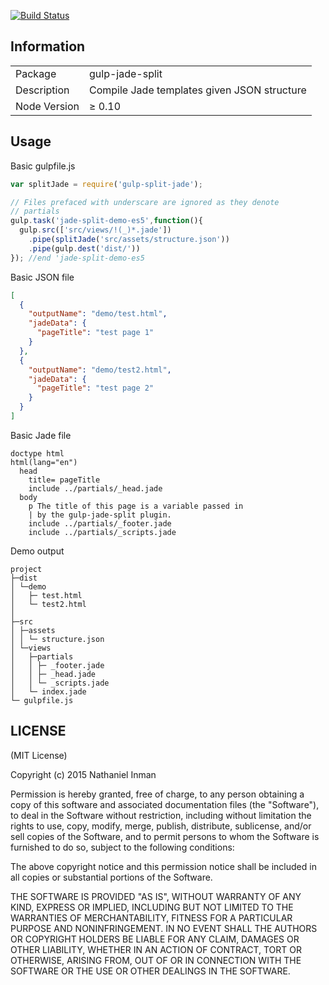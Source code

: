[![Build Status](https://travis-ci.org/NathanielInman/gulp-jade-split.png?branch=master)](https://travis-ci.org/NathanielInman/gulp-jade-split)

## Information

<table>
<tr>
<td>Package</td><td>gulp-jade-split</td>
</tr>
<tr>
<td>Description</td>
<td>Compile Jade templates given JSON structure</td>
</tr>
<tr>
<td>Node Version</td>
<td>≥ 0.10</td>
</tr>
</table>

## Usage

Basic gulpfile.js
```javascript
var splitJade = require('gulp-split-jade');

// Files prefaced with underscare are ignored as they denote
// partials
gulp.task('jade-split-demo-es5',function(){
  gulp.src(['src/views/!(_)*.jade'])
    .pipe(splitJade('src/assets/structure.json'))
    .pipe(gulp.dest('dist/'))
}); //end 'jade-split-demo-es5
```

Basic JSON file
```json
[
  {
    "outputName": "demo/test.html",
    "jadeData": {
      "pageTitle": "test page 1"
    }
  },
  {
    "outputName": "demo/test2.html",
    "jadeData": {
      "pageTitle": "test page 2"
    }
  }
]
```

Basic Jade file
```jade
doctype html
html(lang="en")
  head
    title= pageTitle
    include ../partials/_head.jade
  body
    p The title of this page is a variable passed in
    | by the gulp-jade-split plugin.
    include ../partials/_footer.jade
    include ../partials/_scripts.jade
```

Demo output
```
project
├─dist
│ └─demo
│   ├─ test.html
│   └─ test2.html
│
├─src
│ ├─assets
│ │ └─ structure.json
│ └─views
│   ├─partials
│   │ ├─ _footer.jade
│   │ ├─ _head.jade
│   │ └─ _scripts.jade
│   └─ index.jade
└─ gulpfile.js
```
## LICENSE

(MIT License)

Copyright (c) 2015 Nathaniel Inman

Permission is hereby granted, free of charge, to any person obtaining
a copy of this software and associated documentation files (the
"Software"), to deal in the Software without restriction, including
without limitation the rights to use, copy, modify, merge, publish,
distribute, sublicense, and/or sell copies of the Software, and to
permit persons to whom the Software is furnished to do so, subject to
the following conditions:

The above copyright notice and this permission notice shall be
included in all copies or substantial portions of the Software.

THE SOFTWARE IS PROVIDED "AS IS", WITHOUT WARRANTY OF ANY KIND,
EXPRESS OR IMPLIED, INCLUDING BUT NOT LIMITED TO THE WARRANTIES OF
MERCHANTABILITY, FITNESS FOR A PARTICULAR PURPOSE AND
NONINFRINGEMENT. IN NO EVENT SHALL THE AUTHORS OR COPYRIGHT HOLDERS BE
LIABLE FOR ANY CLAIM, DAMAGES OR OTHER LIABILITY, WHETHER IN AN ACTION
OF CONTRACT, TORT OR OTHERWISE, ARISING FROM, OUT OF OR IN CONNECTION
WITH THE SOFTWARE OR THE USE OR OTHER DEALINGS IN THE SOFTWARE.
